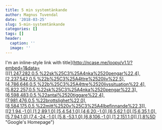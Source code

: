 ```yaml
---
title: 5 min systemtänkande
author: Magnus Tuvendal
date: '2018-03-25'
slug: 5-min-systemtänkande
categories: []
tags: []
header:
  caption: ''
  image: ''
---
```


I'm an inline-style link with title](http://ncase.me/loopy/v1.1/?embed=1&data=[[[1,247,282,0.5,%22sk%25C3%25A4nka%2520pengar%22,4],[2,237,542,0.5,%22b%25C3%25A4ttre%2520liv%22,5],[4,786,646,0.5,%22b%25C3%25A4ttre%2520livssituation%22,4],[5,822,257,0.5,%22sk%25C3%25A4nka%2520pengar%22,3],[6,598,483,0.5,%22antal%2520tiggare%22,4],[7,981,476,0.5,%22brottslighet%22,0],[8,584,175,0.5,%22mitt%2520v%25C3%25A4lbefinnande%22,3]],[[2,1,94,-1,0],[1,2,89,1,0],[5,4,54,1,0],[4,6,20,-1,0],[6,5,62,1,0],[5,6,35,1,0],[5,7,94,1,0],[7,4,-24,-1,0],[5,8,-53,1,0],[6,8,106,-1,0],[1,2,151,1,0]],[],8%5D "Google's Homepage")
